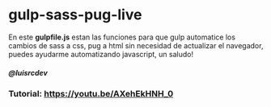 # gulp-sass-pug-live
En este **gulpfile.js** estan las funciones para que gulp automatice los cambios de sass a css, pug a html sin necesidad de actualizar el navegador, puedes ayudarme automatizando javascript, un saludo!
##### *@luisrcdev*
### Tutorial: https://youtu.be/AXehEkHNH_0

